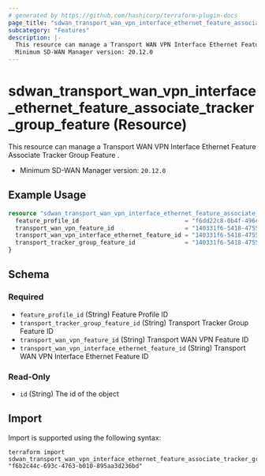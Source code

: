 ```yaml
---
# generated by https://github.com/hashicorp/terraform-plugin-docs
page_title: "sdwan_transport_wan_vpn_interface_ethernet_feature_associate_tracker_group_feature Resource - terraform-provider-sdwan"
subcategory: "Features"
description: |-
  This resource can manage a Transport WAN VPN Interface Ethernet Feature Associate Tracker Group Feature .
  Minimum SD-WAN Manager version: 20.12.0
---
```


# sdwan_transport_wan_vpn_interface_ethernet_feature_associate_tracker_group_feature (Resource)

This resource can manage a Transport WAN VPN Interface Ethernet Feature Associate Tracker Group Feature .
  - Minimum SD-WAN Manager version: `20.12.0`

## Example Usage

```terraform
resource "sdwan_transport_wan_vpn_interface_ethernet_feature_associate_tracker_group_feature" "example" {
  feature_profile_id                              = "f6dd22c8-0b4f-496c-9a0b-6813d1f8b8ac"
  transport_wan_vpn_feature_id                    = "140331f6-5418-4755-a059-13c77eb96037"
  transport_wan_vpn_interface_ethernet_feature_id = "140331f6-5418-4755-a059-13c77eb96037"
  transport_tracker_group_feature_id              = "140331f6-5418-4755-a059-13c77eb96037"
}
```

<!-- schema generated by tfplugindocs -->
## Schema

### Required

- `feature_profile_id` (String) Feature Profile ID
- `transport_tracker_group_feature_id` (String) Transport Tracker Group Feature ID
- `transport_wan_vpn_feature_id` (String) Transport WAN VPN Feature ID
- `transport_wan_vpn_interface_ethernet_feature_id` (String) Transport WAN VPN Interface Ethernet Feature ID

### Read-Only

- `id` (String) The id of the object

## Import

Import is supported using the following syntax:

```shell
terraform import sdwan_transport_wan_vpn_interface_ethernet_feature_associate_tracker_group_feature.example "f6b2c44c-693c-4763-b010-895aa3d236bd"
```
